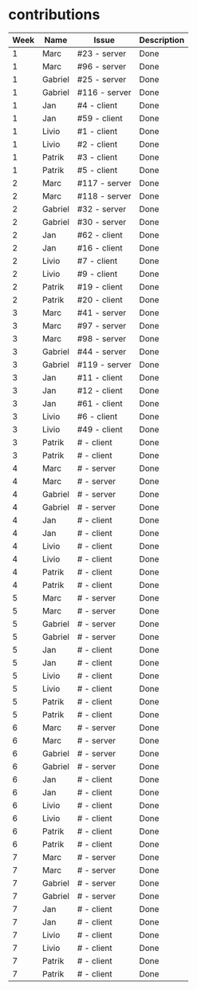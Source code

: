 # contributions

| Week | Name    | Issue         | Description |   
|------|---------|---------------|-------------|
| 1    | Marc    | #23 - server  | Done        |
| 1    | Marc    | #96 - server  | Done        |
| 1    | Gabriel | #25 - server  | Done        |
| 1    | Gabriel | #116 - server | Done        |
| 1    | Jan     | #4 - client   | Done        |
| 1    | Jan     | #59 - client  | Done        |
| 1    | Livio   | #1 - client   | Done        |
| 1    | Livio   | #2 - client   | Done        |
| 1    | Patrik  | #3 - client   | Done        |
| 1    | Patrik  | #5 - client   | Done        |
| 2    | Marc    | #117 - server | Done        |
| 2    | Marc    | #118 - server | Done        |
| 2    | Gabriel | #32 - server  | Done        |
| 2    | Gabriel | #30 - server  | Done        |
| 2    | Jan     | #62 - client  | Done        |
| 2    | Jan     | #16 - client  | Done        |
| 2    | Livio   | #7 - client   | Done        |
| 2    | Livio   | #9 - client   | Done        |
| 2    | Patrik  | #19 - client  | Done        |
| 2    | Patrik  | #20 - client  | Done        |
| 3    | Marc    | #41 - server  | Done        |
| 3    | Marc    | #97 - server  | Done        |
| 3    | Marc    | #98 - server  | Done        |
| 3    | Gabriel | #44 - server  | Done        |
| 3    | Gabriel | #119 - server | Done        |
| 3    | Jan     | #11 - client  | Done        |
| 3    | Jan     | #12 - client  | Done        |
| 3    | Jan     | #61 - client  | Done        |
| 3    | Livio   | #6 - client   | Done        | 
| 3    | Livio   | #49 - client  | Done        |
| 3    | Patrik  | # - client    | Done        |
| 3    | Patrik  | # - client    | Done        |
| 4    | Marc    | # - server    | Done        |
| 4    | Marc    | # - server    | Done        |
| 4    | Gabriel | # - server    | Done        |
| 4    | Gabriel | # - server    | Done        |
| 4    | Jan     | # - client    | Done        |
| 4    | Jan     | # - client    | Done        |
| 4    | Livio   | # - client    | Done        |
| 4    | Livio   | # - client    | Done        |
| 4    | Patrik  | # - client    | Done        |
| 4    | Patrik  | # - client    | Done        |
| 5    | Marc    | # - server    | Done        |
| 5    | Marc    | # - server    | Done        |
| 5    | Gabriel | # - server    | Done        |
| 5    | Gabriel | # - server    | Done        |
| 5    | Jan     | # - client    | Done        |
| 5    | Jan     | # - client    | Done        |
| 5    | Livio   | # - client    | Done        |
| 5    | Livio   | # - client    | Done        |
| 5    | Patrik  | # - client    | Done        |
| 5    | Patrik  | # - client    | Done        |
| 6    | Marc    | # - server    | Done        |
| 6    | Marc    | # - server    | Done        |
| 6    | Gabriel | # - server    | Done        |
| 6    | Gabriel | # - server    | Done        |
| 6    | Jan     | # - client    | Done        |
| 6    | Jan     | # - client    | Done        |
| 6    | Livio   | # - client    | Done        |
| 6    | Livio   | # - client    | Done        |
| 6    | Patrik  | # - client    | Done        |
| 6    | Patrik  | # - client    | Done        |
| 7    | Marc    | # - server    | Done        |
| 7    | Marc    | # - server    | Done        |
| 7    | Gabriel | # - server    | Done        |
| 7    | Gabriel | # - server    | Done        |
| 7    | Jan     | # - client    | Done        |
| 7    | Jan     | # - client    | Done        |
| 7    | Livio   | # - client    | Done        |
| 7    | Livio   | # - client    | Done        |
| 7    | Patrik  | # - client    | Done        |
| 7    | Patrik  | # - client    | Done        |
